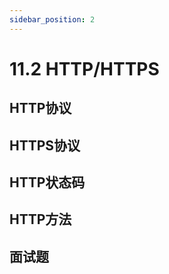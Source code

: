 ```yaml
---
sidebar_position: 2
---
```


# 11.2 HTTP/HTTPS

## HTTP协议

## HTTPS协议

## HTTP状态码

## HTTP方法

## 面试题 